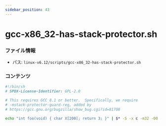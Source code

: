 ```yaml
---
sidebar_position: 43
---
```

# gcc-x86_32-has-stack-protector.sh

### ファイル情報

- パス: `linux-v6.12/scripts/gcc-x86_32-has-stack-protector.sh`

### コンテンツ

```sh
#!/bin/sh
# SPDX-License-Identifier: GPL-2.0

# This requires GCC 8.1 or better.  Specifically, we require
# -mstack-protector-guard-reg, added by
# https://gcc.gnu.org/bugzilla/show_bug.cgi?id=81708

echo "int foo(void) { char X[200]; return 3; }" | $* -S -x c -m32 -O0 -fstack-protector -mstack-protector-guard-reg=fs -mstack-protector-guard-symbol=__stack_chk_guard - -o - 2> /dev/null | grep -q "%fs"

```

